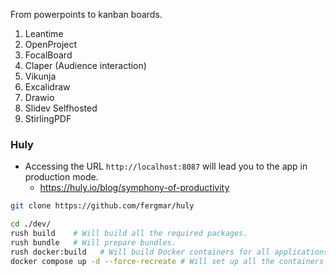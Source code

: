 From powerpoints to kanban boards.

1. Leantime
2. OpenProject
3. FocalBoard
4. Claper (Audience interaction)
5. Vikunja
6. Excalidraw
7. Drawio
8. Slidev Selfhosted
9. StirlingPDF

### Huly

* Accessing the URL `http://localhost:8087` will lead you to the app in production mode.
    * <https://huly.io/blog/symphony-of-productivity>

```sh
git clone https://github.com/fergmar/huly

cd ./dev/
rush build    # Will build all the required packages.
rush bundle   # Will prepare bundles.
rush docker:build   # Will build Docker containers for all applications in the local Docker environment.
docker compose up -d --force-recreate # Will set up all the containers
```